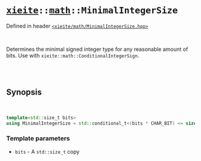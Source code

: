 # [`xieite`](../../README.md)`::`[`math`](../../docs/math.md)`::MinimalIntegerSize`
Defined in header [`<xieite/math/MinimalIntegerSize.hpp>`](../../include/math/MinimalIntegerSize.hpp)

<br/>

Determines the minimal signed integer type for any reasonable amount of bits. Use with `xieite::math::ConditionalIntegerSign`.

<br/><br/>

## Synopsis

<br/>

```cpp
template<std::size_t bits>
using MinimalIntegerSize = std::conditional_t<(bits * CHAR_BIT) <= sizeof(std::int8_t), std::int8_t, std::conditional_t<(bits * CHAR_BIT) <= sizeof(std::int16_t), std::int16_t, std::conditional_t<(bits * CHAR_BIT) <= sizeof(std::int32_t), std::int32_t, std::int64_t>>>;
```
### Template parameters
- `bits` - A `std::size_t` copy
